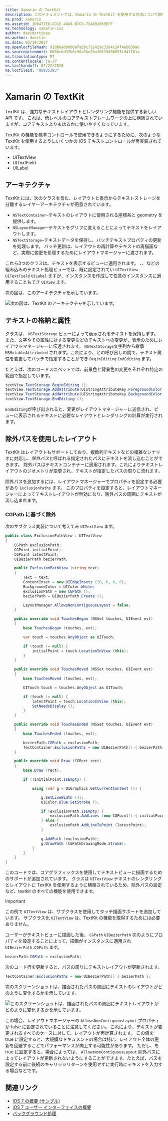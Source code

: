 ```yaml
---
title: Xamarin の TextKit
description: このドキュメントでは、Xamarin の TextKit を使用する方法について説明します。 TextKit は、強力なテキストレイアウトとレンダリング機能を提供します。
ms.prod: xamarin
ms.assetid: 1D0477E8-CD1E-48A9-B7C8-7CA892069EFF
ms.technology: xamarin-ios
author: davidortinau
ms.author: daortin
ms.date: 03/19/2017
ms.openlocfilehash: 91db8ad0008afa29c732429c3304c24f4ab030a6
ms.sourcegitcommit: 008bcbd37b6c96a7be2baf0633d066931d41f61a
ms.translationtype: MT
ms.contentlocale: ja-JP
ms.lasthandoff: 07/22/2020
ms.locfileid: "86935383"
---
```

# <a name="textkit-in-xamarinios"></a>Xamarin の TextKit

TextKit は、強力なテキストレイアウトとレンダリング機能を提供する新しい API です。 これは、低レベルのコアテキストフレームワークの上に構築されていますが、コアテキストよりもはるかに使いやすくなっています。

TextKit の機能を標準コントロールで使用できるようにするために、次のような TextKit を使用するようにいくつかの iOS テキストコントロールが再実装されています。

- UITextView
- UITextField
- UILabel

## <a name="architecture"></a>アーキテクチャ

TextKit には、次のクラスを含む、レイアウトと表示からテキストストレージを分離するレイヤーアーキテクチャが用意されています。

- `NSTextContainer`–テキストのレイアウトに使用される座標系と geometry を提供します。
- `NSLayoutManager`–テキストをグリフに変えることによってテキストをレイアウトします。
- `NSTextStorage`–テキストデータを保持し、バッチテキストプロパティの更新を処理します。 バッチ更新は、レイアウトの再計算やテキストの再描画など、実際に変更を処理するためにレイアウトマネージャーに渡されます。

これら3つのクラスは、テキストを表示するビューに適用されます。 、、などの組み込みのテキスト処理ビューでは、既に設定されてい `UITextView` `UITextField` `UILabel` ますが、インスタンスを作成して任意のインスタンスに適用することもでき `UIView` ます。

次の図は、このアーキテクチャを示しています。

 ![次の図は、TextKit のアーキテクチャを示しています。](textkit-images/textkitarch.png)

## <a name="text-storage-and-attributes"></a>テキストの格納と属性

クラスは、 `NSTextStorage` ビューによって表示されるテキストを保持します。 また、文字やその属性に対する変更などのテキストへの変更が、表示のためにレイアウトマネージャーに伝達されます。 `NSTextStorage`文字列から継承 `MSMutableAttributed` されます。これにより、との呼び出しの間で、テキスト属性を変更してバッチで指定することができ `BeginEditing` `EndEditing` ます。

たとえば、次のコードスニペットでは、前景色と背景色の変更をそれぞれ特定の範囲で指定しています。

```csharp
textView.TextStorage.BeginEditing ();
textView.TextStorage.AddAttribute(UIStringAttributeKey.ForegroundColor, UIColor.Green, new NSRange(200, 400));
textView.TextStorage.AddAttribute(UIStringAttributeKey.BackgroundColor, UIColor.Black, new NSRange(210, 300));
textView.TextStorage.EndEditing ();
```

`EndEditing`が呼び出されると、変更がレイアウトマネージャーに送信され、ビューに表示されるテキストに必要なレイアウトとレンダリングの計算が実行されます。

## <a name="layout-with-exclusion-path"></a>除外パスを使用したレイアウト

TextKit はレイアウトもサポートしており、複数列テキストなどの複雑なシナリオに対応し、*除外パス*と呼ばれる指定されたパスにテキストを流し込むことができます。 除外パスはテキストコンテナーに適用されます。これによりテキストレイアウトのジオメトリが変更され、テキストが指定したパスの周りに流れます。

除外パスを追加するには、レイアウトマネージャーでプロパティを設定する必要があり `ExclusionPaths` ます。 このプロパティを設定すると、レイアウトマネージャーによってテキストレイアウトが無効になり、除外パスの周囲にテキストが流し込まれます。

### <a name="exclusion-based-on-a-cgpath"></a>CGPath に基づく除外

次のサブクラス実装について考えてみ `UITextView` ます。

```csharp
public class ExclusionPathView : UITextView
{
    CGPath exclusionPath;
    CGPoint initialPoint;
    CGPoint latestPoint;
    UIBezierPath bezierPath;

    public ExclusionPathView (string text)
    {
        Text = text;
        ContentInset = new UIEdgeInsets (20, 0, 0, 0);
        BackgroundColor = UIColor.White;
        exclusionPath = new CGPath ();
        bezierPath = UIBezierPath.Create ();

        LayoutManager.AllowsNonContiguousLayout = false;
    }

    public override void TouchesBegan (NSSet touches, UIEvent evt)
    {
        base.TouchesBegan (touches, evt);

        var touch = touches.AnyObject as UITouch;

        if (touch != null) {
            initialPoint = touch.LocationInView (this);
        }
    }

    public override void TouchesMoved (NSSet touches, UIEvent evt)
    {
        base.TouchesMoved (touches, evt);

        UITouch touch = touches.AnyObject as UITouch;

        if (touch != null) {
            latestPoint = touch.LocationInView (this);
            SetNeedsDisplay ();
        }
    }

    public override void TouchesEnded (NSSet touches, UIEvent evt)
    {
        base.TouchesEnded (touches, evt);

        bezierPath.CGPath = exclusionPath;
        TextContainer.ExclusionPaths = new UIBezierPath[] { bezierPath };
    }

    public override void Draw (CGRect rect)
    {
        base.Draw (rect);

        if (!initialPoint.IsEmpty) {

            using (var g = UIGraphics.GetCurrentContext ()) {

                g.SetLineWidth (4);
                UIColor.Blue.SetStroke ();

                if (exclusionPath.IsEmpty) {
                    exclusionPath.AddLines (new CGPoint[] { initialPoint, latestPoint });
                } else {
                    exclusionPath.AddLineToPoint (latestPoint);
                }

                g.AddPath (exclusionPath);
                g.DrawPath (CGPathDrawingMode.Stroke);
            }
        }
    }
}
```

このコードでは、コアグラフィックスを使用してテキストビューに描画するためのサポートが追加されています。 クラスは `UITextView` テキストのレンダリングとレイアウトに TextKit を使用するように構築されているため、除外パスの設定など、textkit のすべての機能を使用できます。

> [!IMPORTANT]
> この例で `UITextView` は、サブクラスを使用してタッチ描画サポートを追加しています。 サブクラス化 `UITextView` は、TextKit の機能を取得するためには必要ありません。

ユーザーがテキストビューに描画した後、 `CGPath` `UIBezierPath` 次のようにプロパティを設定することによって、描画がインスタンスに適用され `UIBezierPath.CGPath` ます。

```csharp
bezierPath.CGPath = exclusionPath;
```

次のコード行を更新すると、パスの周りにテキストレイアウトが更新されます。

```csharp
TextContainer.ExclusionPaths = new UIBezierPath[] { bezierPath };
```

次のスクリーンショットは、描画されたパスの周囲にテキストのレイアウトがどのように変化するかを示しています。

<!-- ![This screenshot illustrates how the text layout changes to flow around the drawn path](textkit-images/exclusionpath1.png)-->
![このスクリーンショットは、描画されたパスの周囲にテキストレイアウトがどのように変化するかを示しています。](textkit-images/exclusionpath2.png)

この場合、レイアウトマネージャーの `AllowsNonContiguousLayout` プロパティが false に設定されていることに注意してください。 これにより、テキストが変更されるすべてのケースに対して、レイアウトが再計算されます。 この値を true に設定すると、大規模なドキュメントの場合は特に、レイアウト全体の更新を回避することでパフォーマンスが向上する可能性があります。 ただし、を true に設定すると、場合によっては、 `AllowsNonContiguousLayout` 除外パスによってレイアウトが更新されないようにすることができます。たとえば、パスを設定する前に後続のキャリッジリターンを使用せずに実行時にテキストを入力する場合などです。

## <a name="related-links"></a>関連リンク

- [IOS 7 の概要 (サンプル)](https://docs.microsoft.com/samples/xamarin/ios-samples/introtoios7)
- [iOS 7 ユーザー インターフェイスの概要](~/ios/platform/introduction-to-ios7/ios7-ui.md)
- [バックグラウンド処理](~/ios/app-fundamentals/backgrounding/index.md)
